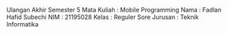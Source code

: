 Ulangan Akhir Semester 5
Mata Kuliah : Mobile Programming
Nama : Fadlan Hafid Subechi
NIM : 21195028
Kelas : Reguler Sore 
Jurusan : Teknik Informatika
